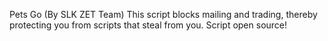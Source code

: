 Pets Go (By SLK ZET Team)
This script blocks mailing and trading, thereby protecting you from scripts that steal from you. Script open source!
